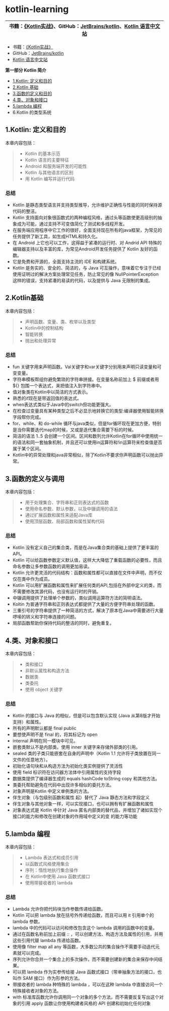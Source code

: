 # kotlin-learning

|书籍：[《Kotlin实战》][1]、GitHub：[JetBrains/kotlin][2]、[Kotlin 语言中文站][3]|
|:----:|

>
 - 书籍：[《Kotlin实战》][1]
 - GitHub：[JetBrains/kotlin][2]
 - [Kotlin 语言中文站][3]

**第一部分 Kotlin 简介**

 - [1.Kotlin: 定义和目的](https://github.com/youlookwhat/kotlin-learning/blob/master/1.Kotlin%20%E5%AE%9A%E4%B9%89%E5%92%8C%E7%9B%AE%E7%9A%84.md)
 - [2.Kotlin 基础](https://github.com/youlookwhat/kotlin-learning/blob/master/2.Kotlin%20%E5%9F%BA%E7%A1%80.md)
 - [3.函数的定义和目的](https://github.com/youlookwhat/kotlin-learning/blob/master/3.%E5%87%BD%E6%95%B0%E7%9A%84%E5%AE%9A%E4%B9%89%E4%B8%8E%E8%B0%83%E7%94%A8.md)
 - [4.类、对象和接口](https://github.com/youlookwhat/kotlin-learning/blob/master/4.%E7%B1%BB%E3%80%81%E5%AF%B9%E8%B1%A1%E5%92%8C%E6%8E%A5%E5%8F%A3.md)
 - [5.lambda 编程](https://github.com/youlookwhat/kotlin-learning/blob/master/5.lambda%20%E7%BC%96%E7%A8%8B.md)
 - 6.Kotlin 的类型系统

## 1.Kotlin: 定义和目的
本章内容包括：
> - Kotlin 的基本示范
> - Kotlin 语言的主要特征
> - Android 和服务端开发的可能性
> - Kotlin 与其他语言的区别
> - 用 Kotlin 编写并运行代码

### 总结
 - Kotlin 是静态类型语言并支持类型推导，允许维护正确性与性能的同时保持源代码的整洁。
 - Kotlin 支持面向对象很函数式的两种编程风格，通过头等函数使更高级别的抽象成为可能，通过支持不可变值简化了测试和多线程开发。
 - 在服务端应用程序中它工作的很好，全面支持现在所有的java框架，为常见的任务提供了新工具，如生成HTML和持久化。
 - 在 Android 上它也可以工作，这得益于紧凑的运行时、对 Andrid API 特殊的编辑器支持以及丰富的库，为常见Android开发任务提供了 Kotlin 友好的函数。
 - 它是免费和开源的，全面支持主流的 IDE 和构建系统。
 - Kotlin 是务实的、安全的、简洁的，与 Java 可互操作，意味着它专注于已经使用证明过的解决方案处理常见任务，防止常见的像 NullPointerException 这样的错误，支持紧凑的易读的代码，以及提供与 Java 无限制的集成。


## 2.Kotlin基础

本章内容包括：
> - 声明函数、变量、类、枚举以及类型
> - Kotlin中的控制结构
> - 智能转换
> - 抛出和处理异常

### 总结
 - fun 关键字用来声明函数。Val关键字和var关键字分别用来声明只读变量和可变变量。
 - 字符串模板帮组你避免繁琐的字符串拼接。在变量名称前加上 $ 前缀或者用 ${} 包围一个表达式，来把值注入到字符串中。
 - 值对象类在Kotlin中以简洁的方式表示。
 - 熟悉的if现在是带返回值的表达式。
 - when表达式类似于Java中的switch但功能更强大。
 - 在检查过变量具有某种类型之后不必显示地转换它的类型:编译器使用智能转换字段帮你完成。
 - for、while、和 do-while 循环与java类似，但是for循环现在更加方便，特别是当你需要迭代map的时候，又或是迭代集合需要下标的时候。
 - 简洁的语法 1..5 会创建一个区间。区间和数列允许Kotlin在for循环中使用统一的语法和同一套抽象机制，并且还可以使用in运算符和!in运算符来检查值是否属于某个区间。
 - Kotlin中的异常处理和java非常相似，除了Kotlin不要求你声明函数可以抛出异常。


## 3.函数的定义与调用

本章内容包括：
> - 用于处理集合、字符串和正则表达式的函数
> - 使用命名参数、默认参数，以及中辍调用的语法
> - 通过扩展函数和属性来适配Java库
> - 使用顶层函数、局部函数和属性架构代码

### 总结
 - Kotlin 没有定义自己的集合类，而是在Java集合类的基础上提供了更丰富的API。
 - Kotlin 可以给函数参数定义默认值，这样大大降低了重载函数的必要性，而且命名参数让多参数函数的调用更加易读。
 - Kotlin 允许更灵活的代码结构：函数和属性都可以直接在文件中声明，而不仅仅在类中作为成员。
 - Kotlin 可以用扩展函数和属性来扩展任何类的API,包括在外部中定义的类，而不需要修改其源代码，也没有运行时的开销。
 - 中辍调用提供了处理单个参数的，类似调用运算符方法的简明语法。
 - Koltin 为普通字符串和正则表达式都提供了大量的方便字符串处理的函数。
 - 三重引号的字符串提供了一种简洁的方式，解决了原本在Java中需要进行大量啰嗦的转义和字符串连接的问题。
 - 局部函数帮助你保持代码的整洁的同时，避免重复。

## 4.类、对象和接口

本章内容包括：
> - 类和接口
> - 非默认属性和构造方法
> - 数据类
> - 类委托
> - 使用 object 关键字

### 总结
- Kotlin 的接口与 Java 的相似，但是可以包含默认实现 (Java 从第8版才开始支持）和属性。
- 所有的声明默认都是 final public
- 要想使声明不是 final 的，将其标记为 open
- internal 声明在同一模块中可见。
- 嵌套类默认不是内部类。使用 inner 关键字来存储外部类的引用。
- sealed 类的子类只能嵌套在自身的声明中（Kotlin 1.1 允许将子类放置在同一文件的任意地方）。
- 初始化语句块和从构造方法为初始化类实例提供了灵活性
- 使用 field 标识符在访问器方法体中引用属性的支持字段
- 数据类提供了编译器生成的 equals hashCode toString copy 和其他方法。
- 类委托帮助避免在代码中出现许多相似的委托方法。
- 对象声明是Kotlin 中定义单例类的方法。
- 伴生对象（与包级别函数和属性 起）替代了 Java 静态方法和字段定义
- 伴生对象与其他对象一样，可以实现接口，也可以拥有有扩展函数和属性
- 对象表达式是 Kotlin 中针对 Java 匿名内部类的替代品，并增加了诸如实现个接口的能力和修改在创建对象的作用域中定义的变 的能力等功能

## 5.lambda 编程

本章内容包括：
> - Lambda 表达式和成员引用
> - 以函数式风格使用集合
> - 序列：惰性地执行集合操作
> - 在 Kotlin中使用 Java 函数式接口
> - 使用带接收者的 lambda

### 总结
- Lambda 允许你把代码块当作参数传递给函数。
- Kotlin 可以把 lambda 放在括号外传递给函数，而且可以用 it 引用单个的lambda 参数。
- lambda 中的代码可以访问和修改包含这个 lambda 调用的函数中的变量。
- 通过在函数名称前加上前缀 :: ，可以创建方法、构造方法及属性的引用，并用这些引用代替 lambda 传递给函数。
- 使用像 filter map all any 等函数，大多数公共的集合操作不需要手动迭代元素就可以完成。
- 序列允许你合并一个集合上的多次操作，而不需要创建新的集合来保存中间结果。
- 可以把 lambda 作为实参传给接 Java 函数式接口（带单抽象方法的接口，也叫作 SAM 接口）作为形参的方法。
- 带接收者的 lambda 种特殊的 lambda ，可以在这种 lambda 中直接访问一个特殊接收者对象的方法。
- with 标准库函数允许你调用同一个对象的多个方法，而不需要反复写出这个对象的引用 apply 函数让你使用构建者风格的 API 创建和初始化任何对象

[1]:https://book.douban.com/subject/27093660/
[2]:https://github.com/JetBrains/kotlin
[3]:https://www.kotlincn.net/docs/reference/android-overview.html